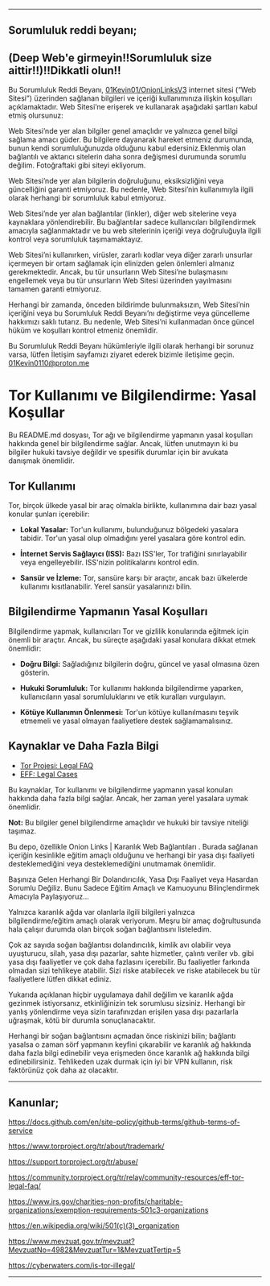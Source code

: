 ------------------------------------------------------------------------------------
## Sorumluluk reddi beyanı;
## (Deep Web'e girmeyin!!Sorumluluk size aittir!!)!!Dikkatli olun!!
 Bu Sorumluluk Reddi Beyanı, [01Kevin01/OnionLinksV3](https://github.com/01Kevin01/OnionLinksV3) internet sitesi (“Web Sitesi”) üzerinden sağlanan bilgileri ve içeriği kullanımınıza ilişkin koşulları açıklamaktadır. Web Sitesi’ne erişerek ve kullanarak aşağıdaki şartları kabul etmiş olursunuz:

Web Sitesi’nde yer alan bilgiler genel amaçlıdır ve yalnızca genel bilgi sağlama amacı güder. Bu bilgilere dayanarak hareket etmeniz durumunda, bunun kendi sorumluluğunuzda olduğunu kabul edersiniz.Eklenmiş olan bağlantılı ve aktarıcı sitelerin daha sonra değişmesi durumunda sorumlu değilim. Fotoğraftaki gibi siteyi ekliyorum.

Web Sitesi’nde yer alan bilgilerin doğruluğunu, eksiksizliğini veya güncelliğini garanti etmiyoruz. Bu nedenle, Web Sitesi’nin kullanımıyla ilgili olarak herhangi bir sorumluluk kabul etmiyoruz.

Web Sitesi’nde yer alan bağlantılar (linkler), diğer web sitelerine veya kaynaklara yönlendirebilir. Bu bağlantılar sadece kullanıcıları bilgilendirmek amacıyla sağlanmaktadır ve bu web sitelerinin içeriği veya doğruluğuyla ilgili kontrol veya sorumluluk taşımamaktayız.

Web Sitesi’ni kullanırken, virüsler, zararlı kodlar veya diğer zararlı unsurlar içermeyen bir ortam sağlamak için elinizden gelen önlemleri almanız gerekmektedir. Ancak, bu tür unsurların Web Sitesi’ne bulaşmasını engellemek veya bu tür unsurların Web Sitesi üzerinden yayılmasını tamamen garanti etmiyoruz.

Herhangi bir zamanda, önceden bildirimde bulunmaksızın, Web Sitesi’nin içeriğini veya bu Sorumluluk Reddi Beyanı’nı değiştirme veya güncelleme hakkımızı saklı tutarız. Bu nedenle, Web Sitesi’ni kullanmadan önce güncel hüküm ve koşulları kontrol etmeniz önemlidir.

Bu Sorumluluk Reddi Beyanı hükümleriyle ilgili olarak herhangi bir sorunuz varsa, lütfen İletişim sayfamızı ziyaret ederek bizimle iletişime geçin. 01Kevin0110@proton.me

# Tor Kullanımı ve Bilgilendirme: Yasal Koşullar

Bu README.md dosyası, Tor ağı ve bilgilendirme yapmanın yasal koşulları hakkında genel bir bilgilendirme sağlar. Ancak, lütfen unutmayın ki bu bilgiler hukuki tavsiye değildir ve spesifik durumlar için bir avukata danışmak önemlidir.

## Tor Kullanımı

Tor, birçok ülkede yasal bir araç olmakla birlikte, kullanımına dair bazı yasal konular şunları içerebilir:

- **Lokal Yasalar:** Tor'un kullanımı, bulunduğunuz bölgedeki yasalara tabidir. Tor'un yasal olup olmadığını yerel yasalara göre kontrol edin.

- **İnternet Servis Sağlayıcı (ISS):** Bazı ISS'ler, Tor trafiğini sınırlayabilir veya engelleyebilir. ISS'nizin politikalarını kontrol edin.

- **Sansür ve İzleme:** Tor, sansüre karşı bir araçtır, ancak bazı ülkelerde kullanımı kısıtlanabilir. Yerel sansür yasalarınızı bilin.

## Bilgilendirme Yapmanın Yasal Koşulları

Bilgilendirme yapmak, kullanıcıları Tor ve gizlilik konularında eğitmek için önemli bir araçtır. Ancak, bu süreçte aşağıdaki yasal konulara dikkat etmek önemlidir:

- **Doğru Bilgi:** Sağladığınız bilgilerin doğru, güncel ve yasal olmasına özen gösterin.

- **Hukuki Sorumluluk:** Tor kullanımı hakkında bilgilendirme yaparken, kullanıcıların yasal sorumluluklarını ve etik kuralları vurgulayın.

- **Kötüye Kullanımın Önlenmesi:** Tor'un kötüye kullanılmasını teşvik etmemeli ve yasal olmayan faaliyetlere destek sağlamamalısınız.

## Kaynaklar ve Daha Fazla Bilgi

- [Tor Projesi: Legal FAQ](https://www.torproject.org/docs/faq.html.en#Legal)
- [EFF: Legal Cases](https://www.eff.org/issues/tor-legal-faq)

Bu kaynaklar, Tor kullanımı ve bilgilendirme yapmanın yasal konuları hakkında daha fazla bilgi sağlar. Ancak, her zaman yerel yasalara uymak önemlidir.

**Not:** Bu bilgiler genel bilgilendirme amaçlıdır ve hukuki bir tavsiye niteliği taşımaz.

Bu depo, özellikle Onion Links | Karanlık Web Bağlantıları . Burada sağlanan içeriğin kesinlikle eğitim amaçlı olduğunu ve herhangi bir yasa dışı faaliyeti desteklemediğini veya desteklemediğini unutmamak önemlidir.

Başınıza Gelen Herhangi Bir Dolandırıcılık, Yasa Dışı Faaliyet veya Hasardan Sorumlu Değiliz. Bunu Sadece Eğitim Amaçlı ve Kamuoyunu Bilinçlendirmek Amacıyla Paylaşıyoruz...

Yalnızca karanlık ağda var olanlarla ilgili bilgileri yalnızca bilgilendirme/eğitim amaçlı olarak veriyorum. Meşru bir amaç doğrultusunda hala çalışır durumda olan birçok soğan bağlantısını listeledim.

Çok az sayıda soğan bağlantısı dolandırıcılık, kimlik avı olabilir veya uyuşturucu, silah, yasa dışı pazarlar, sahte hizmetler, çalıntı veriler vb. gibi yasa dışı faaliyetler ve çok daha fazlasını içerebilir. Bu faaliyetler farkında olmadan sizi tehlikeye atabilir. Sizi riske atabilecek ve riske atabilecek bu tür faaliyetlere lütfen dikkat ediniz.

Yukarıda açıklanan hiçbir uygulamaya dahil değilim ve karanlık ağda gezinmek istiyorsanız, etkinliğinizin tek sorumlusu sizsiniz. Herhangi bir yanlış yönlendirme veya sizin tarafınızdan erişilen yasa dışı pazarlarla uğraşmak, kötü bir durumla sonuçlanacaktır.

Herhangi bir soğan bağlantısını açmadan önce riskinizi bilin; bağlantı yasalsa o zaman sörf yapmanın keyfini çıkarabilir ve karanlık ağ hakkında daha fazla bilgi edinebilir veya erişmeden önce karanlık ağ hakkında bilgi edinebilirsiniz. Tehlikeden uzak durmak için iyi bir VPN kullanın, risk faktörünüz çok daha az olacaktır.

------------------------------------------------------------------------------------
## Kanunlar;

https://docs.github.com/en/site-policy/github-terms/github-terms-of-service

https://www.torproject.org/tr/about/trademark/

https://support.torproject.org/tr/abuse/

https://community.torproject.org/tr/relay/community-resources/eff-tor-legal-faq/

https://www.irs.gov/charities-non-profits/charitable-organizations/exemption-requirements-501c3-organizations

https://en.wikipedia.org/wiki/501(c)(3)_organization

https://www.mevzuat.gov.tr/mevzuat?MevzuatNo=4982&MevzuatTur=1&MevzuatTertip=5

https://cyberwaters.com/is-tor-illegal/

------------------------------------------------------------------------------------
